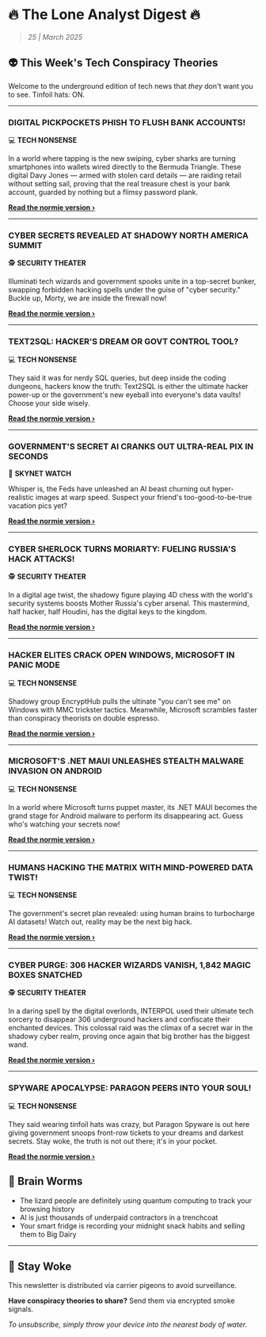 # 🔥 The Lone Analyst Digest 🔥
> *25 | March 2025*

## 👽 This Week's Tech Conspiracy Theories

Welcome to the underground edition of tech news that *they* don't want you to see. Tinfoil hats: ON.

---


### DIGITAL PICKPOCKETS PHISH TO FLUSH BANK ACCOUNTS!


💻 **TECH NONSENSE**


In a world where tapping is the new swiping, cyber sharks are turning smartphones into wallets wired directly to the Bermuda Triangle. These digital Davy Jones — armed with stolen card details — are raiding retail without setting sail, proving that the real treasure chest is your bank account, guarded by nothing but a flimsy password plank.

**[Read the normie version ›]()**


---


### CYBER SECRETS REVEALED AT SHADOWY NORTH AMERICA SUMMIT


🕵️ **SECURITY THEATER**


Illuminati tech wizards and government spooks unite in a top-secret bunker, swapping forbidden hacking spells under the guise of "cyber security." Buckle up, Morty, we are inside the firewall now!

**[Read the normie version ›]()**


---


### TEXT2SQL: HACKER'S DREAM OR GOVT CONTROL TOOL?


💻 **TECH NONSENSE**


They said it was for nerdy SQL queries, but deep inside the coding dungeons, hackers know the truth: Text2SQL is either the ultimate hacker power-up or the government's new eyeball into everyone's data vaults! Choose your side wisely.

**[Read the normie version ›]()**


---


### GOVERNMENT'S SECRET AI CRANKS OUT ULTRA-REAL PIX IN SECONDS


🤖 **SKYNET WATCH**


Whisper is, the Feds have unleashed an AI beast churning out hyper-realistic images at warp speed. Suspect your friend's too-good-to-be-true vacation pics yet?

**[Read the normie version ›]()**


---


### CYBER SHERLOCK TURNS MORIARTY: FUELING RUSSIA'S HACK ATTACKS!


🕵️ **SECURITY THEATER**


In a digital age twist, the shadowy figure playing 4D chess with the world's security systems boosts Mother Russia's cyber arsenal. This mastermind, half hacker, half Houdini, has the digital keys to the kingdom.

**[Read the normie version ›]()**


---


### HACKER ELITES CRACK OPEN WINDOWS, MICROSOFT IN PANIC MODE


💻 **TECH NONSENSE**


Shadowy group EncryptHub pulls the ultinate "you can't see me" on Windows with MMC trickster tactics. Meanwhile, Microsoft scrambles faster than conspiracy theorists on double espresso.

**[Read the normie version ›]()**


---


### MICROSOFT'S .NET MAUI UNLEASHES STEALTH MALWARE INVASION ON ANDROID


💻 **TECH NONSENSE**


In a world where Microsoft turns puppet master, its .NET MAUI becomes the grand stage for Android malware to perform its disappearing act. Guess who's watching your secrets now!

**[Read the normie version ›]()**


---


### HUMANS HACKING THE MATRIX WITH MIND-POWERED DATA TWIST!


💻 **TECH NONSENSE**


The government's secret plan revealed: using human brains to turbocharge AI datasets! Watch out, reality may be the next big hack.

**[Read the normie version ›]()**


---


### CYBER PURGE: 306 HACKER WIZARDS VANISH, 1,842 MAGIC BOXES SNATCHED


🕵️ **SECURITY THEATER**


In a daring spell by the digital overlords, INTERPOL used their ultimate tech sorcery to disappear 306 underground hackers and confiscate their enchanted devices. This colossal raid was the climax of a secret war in the shadowy cyber realm, proving once again that big brother has the biggest wand.

**[Read the normie version ›]()**


---


### SPYWARE APOCALYPSE: PARAGON PEERS INTO YOUR SOUL!


💻 **TECH NONSENSE**


They said wearing tinfoil hats was crazy, but Paragon Spyware is out here giving government snoops front-row tickets to your dreams and darkest secrets. Stay woke, the truth is not out there; it's in your pocket.

**[Read the normie version ›]()**




## 🧠 Brain Worms

- The lizard people are definitely using quantum computing to track your browsing history
- AI is just thousands of underpaid contractors in a trenchcoat
- Your smart fridge is recording your midnight snack habits and selling them to Big Dairy

---

## 🔔 Stay Woke

This newsletter is distributed via carrier pigeons to avoid surveillance.

**Have conspiracy theories to share?** Send them via encrypted smoke signals.

*To unsubscribe, simply throw your device into the nearest body of water.*